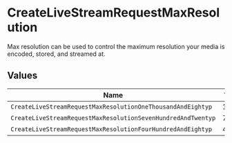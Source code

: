 # CreateLiveStreamRequestMaxResolution

Max resolution can be used to control the maximum resolution your media is encoded, stored, and streamed at.


## Values

| Name                                                         | Value                                                        |
| ------------------------------------------------------------ | ------------------------------------------------------------ |
| `CreateLiveStreamRequestMaxResolutionOneThousandAndEightyp`  | 1080p                                                        |
| `CreateLiveStreamRequestMaxResolutionSevenHundredAndTwentyp` | 720p                                                         |
| `CreateLiveStreamRequestMaxResolutionFourHundredAndEightyp`  | 480p                                                         |
